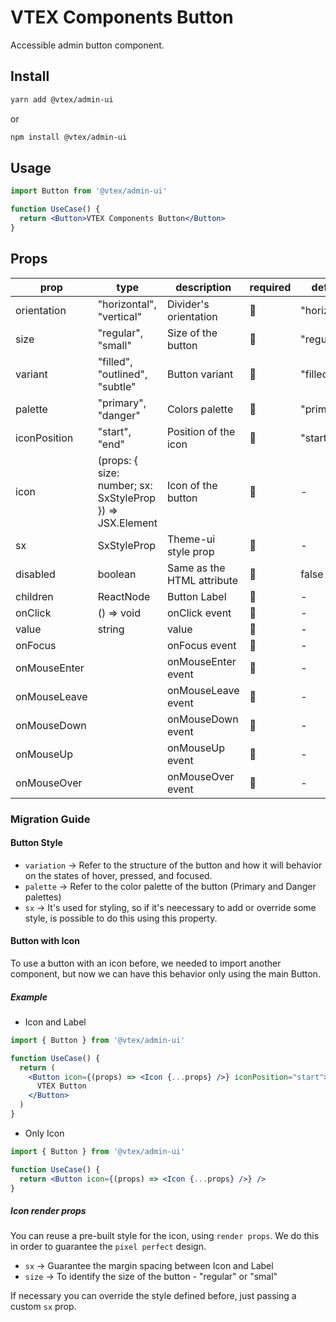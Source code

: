 # VTEX Components Button

Accessible admin button component.

## Install

```bash
yarn add @vtex/admin-ui
```

or

```bash
npm install @vtex/admin-ui
```

## Usage

```jsx
import Button from '@vtex/admin-ui'

function UseCase() {
  return <Button>VTEX Components Button</Button>
}
```

## Props

| prop         | type                                                      | description                | required | default      |
| ------------ | --------------------------------------------------------- | -------------------------- | -------- | ------------ |
| orientation  | "horizontal", "vertical"                                  | Divider's orientation      | 🚫       | "horizontal" |
| size         | "regular", "small"                                        | Size of the button         | 🚫       | "regular"    |
| variant      | "filled", "outlined", "subtle"                            | Button variant             | 🚫       | "filled"     |
| palette      | "primary", "danger"                                       | Colors palette             | 🚫       | "primary"    |
| iconPosition | "start", "end"                                            | Position of the icon       | 🚫       | "start"      |
| icon         | (props: { size: number; sx: SxStyleProp }) => JSX.Element | Icon of the button         | 🚫       | -            |
| sx           | SxStyleProp                                               | Theme-ui style prop        | 🚫       | -            |
| disabled     | boolean                                                   | Same as the HTML attribute | 🚫       | false        |
| children     | ReactNode                                                 | Button Label               | 🚫       | -            |
| onClick      | () => void                                                | onClick event              | 🚫       | -            |
| value        | string                                                    | value                      | 🚫       | -            |
| onFocus      |                                                           | onFocus event              | 🚫       | -            |
| onMouseEnter |                                                           | onMouseEnter event         | 🚫       | -            |
| onMouseLeave |                                                           | onMouseLeave event         | 🚫       | -            |
| onMouseDown  |                                                           | onMouseDown event          | 🚫       | -            |
| onMouseUp    |                                                           | onMouseUp event            | 🚫       | -            |
| onMouseOver  |                                                           | onMouseOver event          | 🚫       | -            |

### Migration Guide

#### Button Style

- `variation` -> Refer to the structure of the button and how it will behavior on the states of hover, pressed, and focused.
- `palette` -> Refer to the color palette of the button (Primary and Danger palettes)
- `sx` -> It's used for styling, so if it's neecessary to add or override some style, is possible to do this using this property.

#### Button with Icon

To use a button with an icon before, we needed to import another component, but now we can have this behavior only using the main Button.

##### Example

- Icon and Label

```jsx
import { Button } from '@vtex/admin-ui'

function UseCase() {
  return (
    <Button icon={(props) => <Icon {...props} />} iconPosition="start">
      VTEX Button
    </Button>
  )
}
```

- Only Icon

```jsx
import { Button } from '@vtex/admin-ui'

function UseCase() {
  return <Button icon={(props) => <Icon {...props} />} />
}
```

##### Icon render props

You can reuse a pre-built style for the icon, using `render props`. We do this in order to guarantee the `pixel perfect` design.

- `sx` -> Guarantee the margin spacing between Icon and Label
- `size` -> To identify the size of the button - "regular" or "smal"

If necessary you can override the style defined before, just passing a custom `sx` prop.

